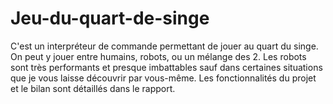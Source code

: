 # Jeu-du-quart-de-singe
C'est un interpréteur de commande permettant de jouer au quart du singe. On peut y jouer entre humains, robots, ou un mélange des 2. Les robots sont très performants et presque imbattables sauf dans certaines situations que je vous laisse découvrir par vous-même. Les fonctionnalités du projet et le bilan sont détaillés dans le rapport.
